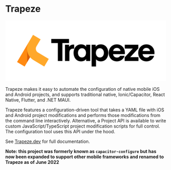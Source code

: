 # Trapeze

![Trapeze Logo](./logo.png)

Trapeze makes it easy to automate the configuration of native mobile iOS and Android projects, and supports traditional native, Ionic/Capacitor, React Native, Flutter, and .NET MAUI.

Trapeze features a configuration-driven tool that takes a YAML file with iOS and Android project modifications and performs those modifications from the command line interactively. Alternative, a Project API is available to write custom JavaScript/TypeScript project modification scripts for full control. The configuration tool uses this API under the hood.

See [Trapeze.dev](https://trapeze.dev) for full documentation.

__Note: this project was formerly known as `capacitor-configure` but has now been expanded to support other mobile frameworks and renamed to Trapeze as of June 2022__

